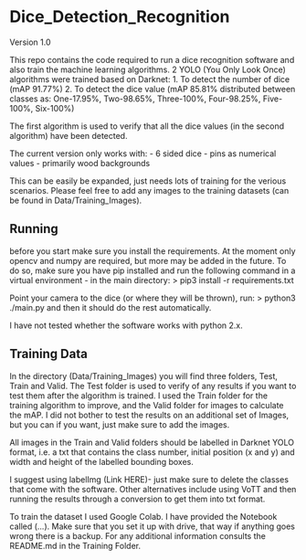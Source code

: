 # Dice_Detection_Recognition
 Version 1.0

 This repo contains the code required to run a dice recognition software and also train the machine learning algorithms.
 2 YOLO (You Only Look Once) algorithms were trained based on Darknet:
    1. To detect the number of dice (mAP 91.77%)
    2. To detect the dice value (mAP 85.81% distributed between classes as: One-17.95%, Two-98.65%, Three-100%, Four-98.25%, Five-100%, Six-100%)

 The first algorithm is used to verify that all the dice values (in the second algorithm) have been detected. 

 The current version only works with:
    - 6 sided dice
    - pins as numerical values
    - primarily wood backgrounds

This can be easily be expanded, just needs lots of training for the verious scenarios. 
Please feel free to add any images to the training datasets (can be found in Data/Training_Images). 

## Running
before you start make sure you install the requirements. At the moment only opencv and numpy are required, but more may be added in the future. To do so, make sure you have pip installed and run the following command in a virtual environment - in the main directory: 
    > pip3 install -r requirements.txt

Point your camera to the dice (or where they will be thrown), run: 
    > python3 ./main.py
and then it should do the rest automatically. 

I have not tested whether the software works with python 2.x.

## Training Data
 In the directory (Data/Training_Images) you will find three folders, Test, Train and Valid. The Test folder is used to verify of any results if you want to test them after the algorithm is trained. I used the Train folder for the training algorithm to improve, and the Valid folder for images to calculate the mAP. I did not bother to test the results on an additional set of Images, but you can if you want, just make sure to add the images. 

 All images in the Train and Valid folders should be labelled in Darknet YOLO format, i.e. a txt that contains the class number, initial position (x and y) and width and height of the labelled bounding boxes. 

 I suggest using labelImg (Link HERE)- just make sure to delete the classes that come with the software. Other alternatives include using VoTT and then running the results through a conversion to get them into txt format. 

 To train the dataset I used Google Colab. I have provided the Notebook called (...). Make sure that you set it up with drive, that way if anything goes wrong there is a backup. For any additional information consults the README.md in the Training Folder. 


 
